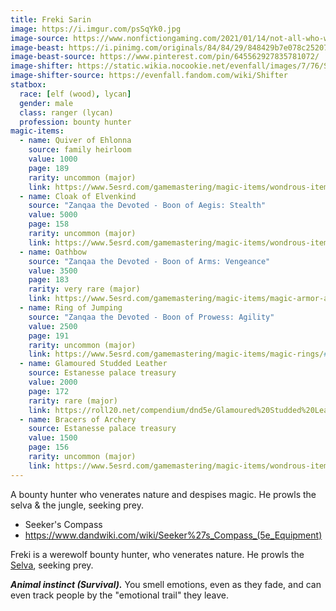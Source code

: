 ```yaml
---
title: Freki Sarin
image: https://i.imgur.com/psSqYk0.jpg
image-source: https://www.nonfictiongaming.com/2021/01/14/not-all-who-wander-are-lost-a-rangers-guide/
image-beast: https://i.pinimg.com/originals/84/84/29/848429b7e078c252073beb4511d79b8d.png
image-beast-source: https://www.pinterest.com/pin/645562927835781072/
image-shifter: https://static.wikia.nocookie.net/evenfall/images/7/76/Shifter_%282%29.jpg
image-shifter-source: https://evenfall.fandom.com/wiki/Shifter
statbox:
  race: [elf (wood), lycan]
  gender: male
  class: ranger (lycan)
  profession: bounty hunter
magic-items:
  - name: Quiver of Ehlonna
    source: family heirloom
    value: 1000
    page: 189
    rarity: uncommon (major)
    link: https://www.5esrd.com/gamemastering/magic-items/wondrous-items/#Efficient_Quiver
  - name: Cloak of Elvenkind
    source: "Zanqaa the Devoted - Boon of Aegis: Stealth"
    value: 5000
    page: 158
    rarity: uncommon (major)
    link: https://www.5esrd.com/gamemastering/magic-items/wondrous-items#TOC-Cloak-of-Elvenkind
  - name: Oathbow
    source: "Zanqaa the Devoted - Boon of Arms: Vengeance"
    value: 3500
    page: 183
    rarity: very rare (major)
    link: https://www.5esrd.com/gamemastering/magic-items/magic-armor-and-weapons/#Oathbow
  - name: Ring of Jumping
    source: "Zanqaa the Devoted - Boon of Prowess: Agility"
    value: 2500
    page: 191
    rarity: uncommon (major)
    link: https://www.5esrd.com/gamemastering/magic-items/magic-rings/#Ring_of_Mind_Shielding
  - name: Glamoured Studded Leather
    source: Estanesse palace treasury
    value: 2000
    page: 172
    rarity: rare (major)
    link: https://roll20.net/compendium/dnd5e/Glamoured%20Studded%20Leather#content
  - name: Bracers of Archery
    source: Estanesse palace treasury
    value: 1500
    page: 156
    rarity: uncommon (major)
    link: https://www.5esrd.com/gamemastering/magic-items/wondrous-items/#Bracers_of_Archery
---
```


A bounty hunter who venerates nature and despises magic. He prowls the selva & the jungle, seeking prey.

- Seeker's Compass
- https://www.dandwiki.com/wiki/Seeker%27s_Compass_(5e_Equipment)

Freki is a werewolf bounty hunter, who venerates nature. He prowls the [Selva](../locales/selva), seeking prey.

***Animal instinct (Survival).*** You smell emotions, even as they fade, and can even track people by the "emotional trail" they leave.
